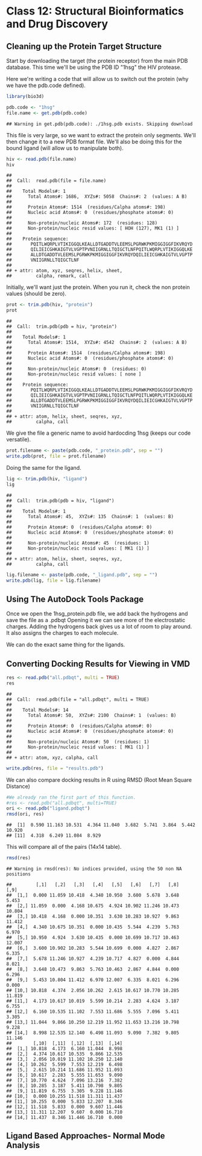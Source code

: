 Class 12: Structural Bioinformatics and Drug Discovery
================

Cleaning up the Protein Target Structure
----------------------------------------

Start by downloading the target (the protein receptor) from the main PDB database. This time we'll be using the PDB ID "1hsg" the HIV protease.

Here we're writing a code that will allow us to switch out the protein (why we have the pdb.code defined).

``` r
library(bio3d)

pdb.code <- "1hsg"
file.name <- get.pdb(pdb.code)
```

    ## Warning in get.pdb(pdb.code): ./1hsg.pdb exists. Skipping download

This file is very large, so we want to extract the protein only segments. We'll then change it to a new PDB format file. We'll also be doing this for the bound ligand (will allow us to manipulate both).

``` r
hiv <- read.pdb(file.name)
hiv
```

    ## 
    ##  Call:  read.pdb(file = file.name)
    ## 
    ##    Total Models#: 1
    ##      Total Atoms#: 1686,  XYZs#: 5058  Chains#: 2  (values: A B)
    ## 
    ##      Protein Atoms#: 1514  (residues/Calpha atoms#: 198)
    ##      Nucleic acid Atoms#: 0  (residues/phosphate atoms#: 0)
    ## 
    ##      Non-protein/nucleic Atoms#: 172  (residues: 128)
    ##      Non-protein/nucleic resid values: [ HOH (127), MK1 (1) ]
    ## 
    ##    Protein sequence:
    ##       PQITLWQRPLVTIKIGGQLKEALLDTGADDTVLEEMSLPGRWKPKMIGGIGGFIKVRQYD
    ##       QILIEICGHKAIGTVLVGPTPVNIIGRNLLTQIGCTLNFPQITLWQRPLVTIKIGGQLKE
    ##       ALLDTGADDTVLEEMSLPGRWKPKMIGGIGGFIKVRQYDQILIEICGHKAIGTVLVGPTP
    ##       VNIIGRNLLTQIGCTLNF
    ## 
    ## + attr: atom, xyz, seqres, helix, sheet,
    ##         calpha, remark, call

Initially, we'll want just the protein. When you run it, check the non protein values (should be zero).

``` r
prot <- trim.pdb(hiv, "protein")
prot
```

    ## 
    ##  Call:  trim.pdb(pdb = hiv, "protein")
    ## 
    ##    Total Models#: 1
    ##      Total Atoms#: 1514,  XYZs#: 4542  Chains#: 2  (values: A B)
    ## 
    ##      Protein Atoms#: 1514  (residues/Calpha atoms#: 198)
    ##      Nucleic acid Atoms#: 0  (residues/phosphate atoms#: 0)
    ## 
    ##      Non-protein/nucleic Atoms#: 0  (residues: 0)
    ##      Non-protein/nucleic resid values: [ none ]
    ## 
    ##    Protein sequence:
    ##       PQITLWQRPLVTIKIGGQLKEALLDTGADDTVLEEMSLPGRWKPKMIGGIGGFIKVRQYD
    ##       QILIEICGHKAIGTVLVGPTPVNIIGRNLLTQIGCTLNFPQITLWQRPLVTIKIGGQLKE
    ##       ALLDTGADDTVLEEMSLPGRWKPKMIGGIGGFIKVRQYDQILIEICGHKAIGTVLVGPTP
    ##       VNIIGRNLLTQIGCTLNF
    ## 
    ## + attr: atom, helix, sheet, seqres, xyz,
    ##         calpha, call

We give the file a generic name to avoid hardocding 1hsg (keeps our code versatile).

``` r
prot.filename <- paste(pdb.code, "_protein.pdb", sep = "")
write.pdb(prot, file = prot.filename)
```

Doing the same for the ligand.

``` r
lig <- trim.pdb(hiv, "ligand")
lig
```

    ## 
    ##  Call:  trim.pdb(pdb = hiv, "ligand")
    ## 
    ##    Total Models#: 1
    ##      Total Atoms#: 45,  XYZs#: 135  Chains#: 1  (values: B)
    ## 
    ##      Protein Atoms#: 0  (residues/Calpha atoms#: 0)
    ##      Nucleic acid Atoms#: 0  (residues/phosphate atoms#: 0)
    ## 
    ##      Non-protein/nucleic Atoms#: 45  (residues: 1)
    ##      Non-protein/nucleic resid values: [ MK1 (1) ]
    ## 
    ## + attr: atom, helix, sheet, seqres, xyz,
    ##         calpha, call

``` r
lig.filename <- paste(pdb.code, "_ligand.pdb", sep = "")
write.pdb(lig, file = lig.filename)
```

Using The AutoDock Tools Package
--------------------------------

Once we open the 1hsg\_protein.pdb file, we add back the hydrogens and save the file as a .pdbqt Opening it we can see more of the electrostatic charges. Adding the hydrogens back gives us a lot of room to play around. It also assigns the charges to each molecule.

We can do the exact same thing for the ligands.

Converting Docking Results for Viewing in VMD
---------------------------------------------

``` r
res <- read.pdb("all.pdbqt", multi = TRUE)
res
```

    ## 
    ##  Call:  read.pdb(file = "all.pdbqt", multi = TRUE)
    ## 
    ##    Total Models#: 14
    ##      Total Atoms#: 50,  XYZs#: 2100  Chains#: 1  (values: B)
    ## 
    ##      Protein Atoms#: 0  (residues/Calpha atoms#: 0)
    ##      Nucleic acid Atoms#: 0  (residues/phosphate atoms#: 0)
    ## 
    ##      Non-protein/nucleic Atoms#: 50  (residues: 1)
    ##      Non-protein/nucleic resid values: [ MK1 (1) ]
    ## 
    ## + attr: atom, xyz, calpha, call

``` r
write.pdb(res, file = "results.pdb")
```

We can also compare docking results in R using RMSD (Root Mean Square Distance)

``` r
#We already ran the first part of this function.
#res <- read.pdb("all.pdbqt", multi=TRUE)
ori <- read.pdb("ligand.pdbqt")
rmsd(ori, res)
```

    ##  [1]  0.590 11.163 10.531  4.364 11.040  3.682  5.741  3.864  5.442 10.920
    ## [11]  4.318  6.249 11.084  8.929

This will compare all of the pairs (14x14 table).

``` r
rmsd(res)
```

    ## Warning in rmsd(res): No indices provided, using the 50 non NA positions

    ##         [,1]   [,2]   [,3]   [,4]   [,5]   [,6]   [,7]   [,8]   [,9]
    ##  [1,]  0.000 11.059 10.418  4.340 10.950  3.600  5.678  3.648  5.453
    ##  [2,] 11.059  0.000  4.168 10.675  4.924 10.902 11.246 10.473 10.804
    ##  [3,] 10.418  4.168  0.000 10.351  3.630 10.283 10.927  9.863 11.412
    ##  [4,]  4.340 10.675 10.351  0.000 10.435  5.544  4.239  5.763  6.970
    ##  [5,] 10.950  4.924  3.630 10.435  0.000 10.699 10.717 10.463 12.007
    ##  [6,]  3.600 10.902 10.283  5.544 10.699  0.000  4.827  2.867  6.335
    ##  [7,]  5.678 11.246 10.927  4.239 10.717  4.827  0.000  4.844  8.021
    ##  [8,]  3.648 10.473  9.863  5.763 10.463  2.867  4.844  0.000  6.296
    ##  [9,]  5.453 10.804 11.412  6.970 12.007  6.335  8.021  6.296  0.000
    ## [10,] 10.818  4.374  2.056 10.262  2.615 10.617 10.770 10.285 11.819
    ## [11,]  4.173 10.617 10.019  5.599 10.214  2.283  4.624  3.187  6.755
    ## [12,]  6.160 10.535 11.102  7.553 11.686  5.555  7.096  5.411  3.305
    ## [13,] 11.044  9.866 10.250 12.219 11.952 11.653 13.216 10.798  9.228
    ## [14,]  8.998 12.535 12.140  6.498 11.093  9.090  7.382  9.805 11.146
    ##        [,10]  [,11]  [,12]  [,13]  [,14]
    ##  [1,] 10.818  4.173  6.160 11.044  8.998
    ##  [2,]  4.374 10.617 10.535  9.866 12.535
    ##  [3,]  2.056 10.019 11.102 10.250 12.140
    ##  [4,] 10.262  5.599  7.553 12.219  6.498
    ##  [5,]  2.615 10.214 11.686 11.952 11.093
    ##  [6,] 10.617  2.283  5.555 11.653  9.090
    ##  [7,] 10.770  4.624  7.096 13.216  7.382
    ##  [8,] 10.285  3.187  5.411 10.798  9.805
    ##  [9,] 11.819  6.755  3.305  9.228 11.146
    ## [10,]  0.000 10.255 11.518 11.311 11.437
    ## [11,] 10.255  0.000  5.833 12.207  8.346
    ## [12,] 11.518  5.833  0.000  9.607 11.446
    ## [13,] 11.311 12.207  9.607  0.000 16.710
    ## [14,] 11.437  8.346 11.446 16.710  0.000

Ligand Based Approaches- Normal Mode Analysis
---------------------------------------------
